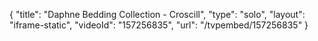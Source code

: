{
    "title": "Daphne Bedding Collection - Croscill",
    "type": "solo",
    "layout": "iframe-static",
    "videoId": "157256835",
    "url": "\/tvpembed\/157256835"
}